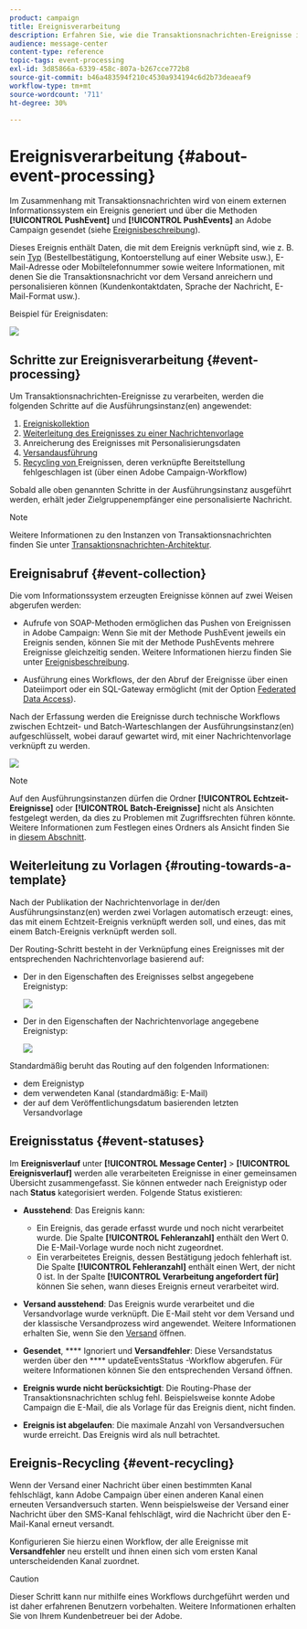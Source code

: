 ```yaml
---
product: campaign
title: Ereignisverarbeitung
description: Erfahren Sie, wie die Transaktionsnachrichten-Ereignisse in Adobe Campaign Classic verarbeitet werden.
audience: message-center
content-type: reference
topic-tags: event-processing
exl-id: 3d85866a-6339-458c-807a-b267cce772b8
source-git-commit: b46a483594f210c4530a934194c6d2b73deaeaf9
workflow-type: tm+mt
source-wordcount: '711'
ht-degree: 30%

---
```


# Ereignisverarbeitung {#about-event-processing}

Im Zusammenhang mit Transaktionsnachrichten wird von einem externen Informationssystem ein Ereignis generiert und über die Methoden **[!UICONTROL PushEvent]** und **[!UICONTROL PushEvents]** an Adobe Campaign gesendet (siehe [Ereignisbeschreibung](../../message-center/using/event-description.md)).

Dieses Ereignis enthält Daten, die mit dem Ereignis verknüpft sind, wie z. B. sein [Typ](../../message-center/using/creating-event-types.md) (Bestellbestätigung, Kontoerstellung auf einer Website usw.), E-Mail-Adresse oder Mobiltelefonnummer sowie weitere Informationen, mit denen Sie die Transaktionsnachricht vor dem Versand anreichern und personalisieren können (Kundenkontaktdaten, Sprache der Nachricht, E-Mail-Format usw.).

Beispiel für Ereignisdaten:

![](assets/messagecenter_events_request_001.png)

## Schritte zur Ereignisverarbeitung {#event-processing}

Um Transaktionsnachrichten-Ereignisse zu verarbeiten, werden die folgenden Schritte auf die Ausführungsinstanz(en) angewendet:

1. [Ereigniskollektion](#event-collection)
1. [Weiterleitung des Ereignisses zu einer Nachrichtenvorlage](#routing-towards-a-template)
1. Anreicherung des Ereignisses mit Personalisierungsdaten
1. [Versandausführung](../../message-center/using/delivery-execution.md)
1. [Recycling von ](#event-recycling) Ereignissen, deren verknüpfte Bereitstellung fehlgeschlagen ist (über einen Adobe Campaign-Workflow)

Sobald alle oben genannten Schritte in der Ausführungsinstanz ausgeführt werden, erhält jeder Zielgruppenempfänger eine personalisierte Nachricht.

>[!NOTE]
>
>Weitere Informationen zu den Instanzen von Transaktionsnachrichten finden Sie unter [Transaktionsnachrichten-Architektur](../../message-center/using/transactional-messaging-architecture.md).


## Ereignisabruf {#event-collection}

Die vom Informationssystem erzeugten Ereignisse können auf zwei Weisen abgerufen werden:

* Aufrufe von SOAP-Methoden ermöglichen das Pushen von Ereignissen in Adobe Campaign: Wenn Sie mit der Methode PushEvent jeweils ein Ereignis senden, können Sie mit der Methode PushEvents mehrere Ereignisse gleichzeitig senden. Weitere Informationen hierzu finden Sie unter [Ereignisbeschreibung](../../message-center/using/event-description.md).

* Ausführung eines Workflows, der den Abruf der Ereignisse über einen Dateiimport oder ein SQL-Gateway ermöglicht (mit der Option [Federated Data Access](../../installation/using/about-fda.md)).

Nach der Erfassung werden die Ereignisse durch technische Workflows zwischen Echtzeit- und Batch-Warteschlangen der Ausführungsinstanz(en) aufgeschlüsselt, wobei darauf gewartet wird, mit einer Nachrichtenvorlage verknüpft zu werden.

![](assets/messagecenter_events_queues_001.png)

>[!NOTE]
>
>Auf den Ausführungsinstanzen dürfen die Ordner **[!UICONTROL Echtzeit-Ereignisse]** oder **[!UICONTROL Batch-Ereignisse]** nicht als Ansichten festgelegt werden, da dies zu Problemen mit Zugriffsrechten führen könnte. Weitere Informationen zum Festlegen eines Ordners als Ansicht finden Sie in [diesem Abschnitt](../../platform/using/access-management-folders.md).

## Weiterleitung zu Vorlagen {#routing-towards-a-template}

Nach der Publikation der Nachrichtenvorlage in der/den Ausführungsinstanz(en) werden zwei Vorlagen automatisch erzeugt: eines, das mit einem Echtzeit-Ereignis verknüpft werden soll, und eines, das mit einem Batch-Ereignis verknüpft werden soll.

Der Routing-Schritt besteht in der Verknüpfung eines Ereignisses mit der entsprechenden Nachrichtenvorlage basierend auf:

* Der in den Eigenschaften des Ereignisses selbst angegebene Ereignistyp:

   ![](assets/messagecenter_event_type_001.png)

* Der in den Eigenschaften der Nachrichtenvorlage angegebene Ereignistyp:

   ![](assets/messagecenter_event_type_002.png)

Standardmäßig beruht das Routing auf den folgenden Informationen:

* dem Ereignistyp
* dem verwendeten Kanal (standardmäßig: E-Mail)
* der auf dem Veröffentlichungsdatum basierenden letzten Versandvorlage

## Ereignisstatus {#event-statuses}

Im **Ereignisverlauf** unter **[!UICONTROL Message Center]** > **[!UICONTROL Ereignisverlauf]** werden alle verarbeiteten Ereignisse in einer gemeinsamen Übersicht zusammengefasst. Sie können entweder nach Ereignistyp oder nach **Status** kategorisiert werden. Folgende Status existieren:

* **Ausstehend**: Das Ereignis kann:

   * Ein Ereignis, das gerade erfasst wurde und noch nicht verarbeitet wurde. Die Spalte **[!UICONTROL Fehleranzahl]** enthält den Wert 0. Die E-Mail-Vorlage wurde noch nicht zugeordnet.
   * Ein verarbeitetes Ereignis, dessen Bestätigung jedoch fehlerhaft ist. Die Spalte **[!UICONTROL Fehleranzahl]** enthält einen Wert, der nicht 0 ist. In der Spalte **[!UICONTROL Verarbeitung angefordert für]** können Sie sehen, wann dieses Ereignis erneut verarbeitet wird.

* **Versand ausstehend**: Das Ereignis wurde verarbeitet und die Versandvorlage wurde verknüpft. Die E-Mail steht vor dem Versand und der klassische Versandprozess wird angewendet. Weitere Informationen erhalten Sie, wenn Sie den  [Versand](../../delivery/using/about-message-tracking.md) öffnen.
* **Gesendet**,  **** Ignoriert und  **Versandfehler**: Diese Versandstatus werden über den  **** updateEventsStatus -Workflow abgerufen. Für weitere Informationen können Sie den entsprechenden Versand öffnen.
* **Ereignis wurde nicht berücksichtigt**: Die Routing-Phase der Transaktionsnachrichten schlug fehl. Beispielsweise konnte Adobe Campaign die E-Mail, die als Vorlage für das Ereignis dient, nicht finden.
* **Ereignis ist abgelaufen**: Die maximale Anzahl von Versandversuchen wurde erreicht. Das Ereignis wird als null betrachtet.

## Ereignis-Recycling {#event-recycling}

Wenn der Versand einer Nachricht über einen bestimmten Kanal fehlschlägt, kann Adobe Campaign über einen anderen Kanal einen erneuten Versandversuch starten. Wenn beispielsweise der Versand einer Nachricht über den SMS-Kanal fehlschlägt, wird die Nachricht über den E-Mail-Kanal erneut versandt.

Konfigurieren Sie hierzu einen Workflow, der alle Ereignisse mit **Versandfehler** neu erstellt und ihnen einen sich vom ersten Kanal unterscheidenden Kanal zuordnet.

>[!CAUTION]
>
>Dieser Schritt kann nur mithilfe eines Workflows durchgeführt werden und ist daher erfahrenen Benutzern vorbehalten. Weitere Informationen erhalten Sie von Ihrem Kundenbetreuer bei der Adobe.